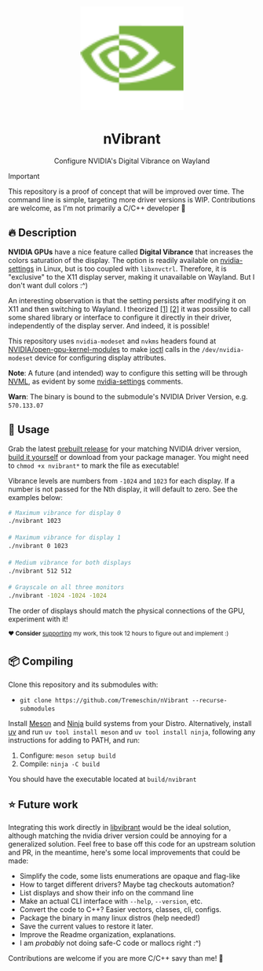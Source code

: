 <div align="center">
  <img src="https://raw.githubusercontent.com/material-extensions/vscode-material-icon-theme/refs/heads/main/icons/cuda.svg" width="210">
  <h1>nVibrant</h1>
  <p>Configure NVIDIA's Digital Vibrance on Wayland</p>
</div>

> [!IMPORTANT]
> This repository is a proof of concept that will be improved over time. The command line is simple, targeting more driver versions is WIP. Contributions are welcome, as I'm not primarily a C/C++ developer 🙂

## 🔥 Description

**NVIDIA GPUs** have a nice feature called **Digital Vibrance** that increases the colors saturation of the display. The option is readily available on [nvidia-settings](https://github.com/NVIDIA/nvidia-settings/) in Linux, but is too coupled with `libxnvctrl`. Therefore, it is "exclusive" to the X11 display server, making it unavailable on Wayland. But I don't want dull colors :^)

An interesting observation is that the setting persists after modifying it on X11 and then switching to Wayland. I theorized [[1]](https://github.com/libvibrant/vibrantLinux/issues/27#issuecomment-2729822152) [[2]](https://www.reddit.com/r/archlinux/comments/1gx1hir/comment/mhpe2pk/?context=3) it was possible to call some shared library or interface to configure it directly in their driver, independently of the display server. And indeed, it is possible!

This repository uses `nvidia-modeset` and `nvkms` headers found at [NVIDIA/open-gpu-kernel-modules](https://github.com/NVIDIA/open-gpu-kernel-modules/) to make [ioctl](https://en.wikipedia.org/wiki/Ioctl) calls in the `/dev/nvidia-modeset` device for configuring display attributes.

**Note**: A future (and intended) way to configure this setting will be through [NVML](https://developer.nvidia.com/management-library-nvml), as evident by some [nvidia-settings](https://github.com/NVIDIA/nvidia-settings/blob/6c755d9304bf4761f2b131f0687f0ebd1fcf7cd4/src/libXNVCtrlAttributes/NvCtrlAttributesNvml.c#L1235) comments.

**Warn**: The binary is bound to the submodule's NVIDIA Driver Version, e.g. `570.133.07`

## 🚀 Usage

Grab the latest [prebuilt release](https://github.com/Tremeschin/nVibrant/releases) for your matching NVIDIA driver version, [build it yourself](#Compiling) or download from your package manager. You might need to `chmod +x nvibrant*` to mark the file as executable!

Vibrance levels are numbers from `-1024` and `1023` for each display. If a number is not passed for the Nth display, it will default to zero. See the examples below:

```sh
# Maximum vibrance for display 0
./nvibrant 1023

# Maximum vibrance for display 1
./nvibrant 0 1023

# Medium vibrance for both displays
./nvibrant 512 512

# Grayscale on all three monitors
./nvibrant -1024 -1024 -1024
```

The order of displays should match the physical connections of the GPU, experiment with it!

<sup><b>❤️ Consider</b> [supporting](https://github.com/sponsors/Tremeschin/) my work, this took 12 hours to figure out and implement :)</sup>

## 📦 Compiling

Clone this repository and its submodules with:

- `git clone https://github.com/Tremeschin/nVibrant --recurse-submodules`

Install [Meson](https://mesonbuild.com/) and [Ninja](https://ninja-build.org/) build systems from your Distro. Alternatively, install [uv](https://docs.astral.sh/uv) and run `uv tool install meson` and `uv tool install ninja`, following any instructions for adding to PATH, and run:

1. Configure: `meson setup build`
2. Compile: `ninja -C build`

You should have the executable located at `build/nvibrant`

## ⭐️ Future work

Integrating this work directly in [libvibrant](https://github.com/libvibrant/) would be the ideal solution, although matching the nvidia driver version could be annoying for a generalized solution. Feel free to base off this code for an upstream solution and PR, in the meantime, here's some local improvements that could be made:

- Simplify the code, some lists enumerations are opaque and flag-like
- How to target different drivers? Maybe tag checkouts automation?
- List displays and show their info on the command line
- Make an actual CLI interface with `--help`, `--version`, etc.
- Convert the code to C++? Easier vectors, classes, cli, configs.
- Package the binary in many linux distros (help needed!)
- Save the current values to restore it later.
- Improve the Readme organization, explanations.
- I am _probably_ not doing safe-C code or mallocs right :^)

Contributions are welcome if you are more C/C++ savy than me! 🙂
